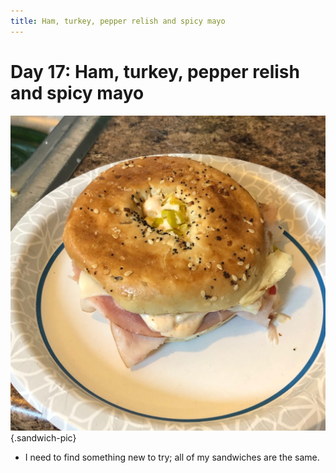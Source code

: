 ```yaml
---
title: Ham, turkey, pepper relish and spicy mayo
---
```


# Day 17: Ham, turkey, pepper relish and spicy mayo

![](/images/sandwiches/day-17.jpeg){.sandwich-pic}

* I need to find something new to try; all of my sandwiches are the same.
